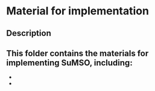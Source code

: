 # Material for implementation

## Description

This folder contains the materials for implementing SuMSO, including:
-
-
-
